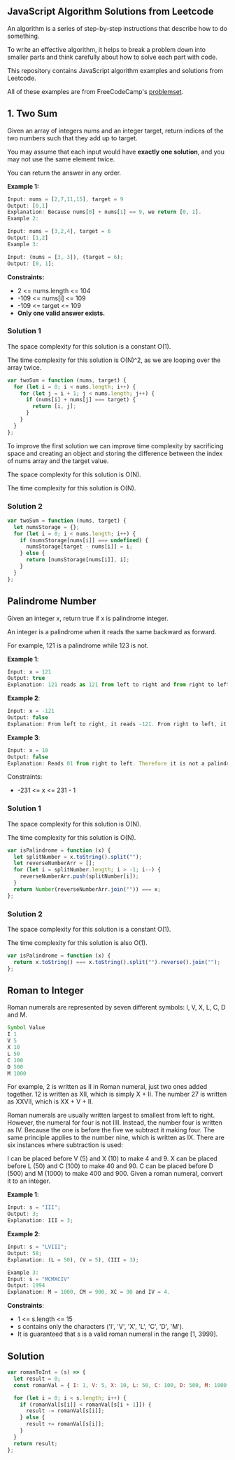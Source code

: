 ## JavaScript Algorithm Solutions from Leetcode

An algorithm is a series of step-by-step instructions that describe how to do something.

To write an effective algorithm, it helps to break a problem down into smaller parts and think carefully about how to solve each part with code.

This repository contains JavaScript algorithm examples and solutions from Leetcode.

All of these examples are from FreeCodeCamp's [problemset](https://leetcode.com/problemset/all/).

## **1. Two Sum**

Given an array of integers nums and an integer target, return indices of the two numbers such that they add up to target.

You may assume that each input would have **exactly one solution**, and you may not use the same element twice.

You can return the answer in any order.

**Example 1:**

```js
Input: nums = [2,7,11,15], target = 9
Output: [0,1]
Explanation: Because nums[0] + nums[1] == 9, we return [0, 1].
Example 2:
```

```js
Input: nums = [3,2,4], target = 6
Output: [1,2]
Example 3:
```

```js
Input: (nums = [3, 3]), (target = 6);
Output: [0, 1];
```

**Constraints:**

- 2 <= nums.length <= 104
- -109 <= nums[i] <= 109
- -109 <= target <= 109
- **Only one valid answer exists.**

### **Solution 1**

The space complexity for this solution is a constant O(1).

The time complexity for this solution is O(N)^2, as we are looping over the array twice.

```js
var twoSum = function (nums, target) {
  for (let i = 0; i < nums.length; i++) {
    for (let j = i + 1; j < nums.length; j++) {
      if (nums[i] + nums[j] === target) {
        return [i, j];
      }
    }
  }
};
```

To improve the first solution we can improve time complexity by sacrificing space and creating an object and storing the difference between the index of nums array and the target value.

The space complexity for this solution is O(N).

The time complexity for this solution is O(N).

### **Solution 2**

```js
var twoSum = function (nums, target) {
  let numsStorage = {};
  for (let i = 0; i < nums.length; i++) {
    if (numsStorage[nums[i]] === undefined) {
      numsStorage[target - nums[i]] = i;
    } else {
      return [numsStorage[nums[i]], i];
    }
  }
};
```

## **Palindrome Number**

Given an integer x, return true if x is palindrome integer.

An integer is a palindrome when it reads the same backward as forward.

For example, 121 is a palindrome while 123 is not.

**Example 1**:

```js
Input: x = 121
Output: true
Explanation: 121 reads as 121 from left to right and from right to left.
```

**Example 2**:

```js
Input: x = -121
Output: false
Explanation: From left to right, it reads -121. From right to left, it becomes 121-. Therefore it is not a palindrome.
```

**Example 3**:

```js
Input: x = 10
Output: false
Explanation: Reads 01 from right to left. Therefore it is not a palindrome.
```

Constraints:

- -231 <= x <= 231 - 1

### **Solution 1**

The space complexity for this solution is O(N).

The time complexity for this solution is O(N).

```js
var isPalindrome = function (x) {
  let splitNumber = x.toString().split("");
  let reverseNumberArr = [];
  for (let i = splitNumber.length; i > -1; i--) {
    reverseNumberArr.push(splitNumber[i]);
  }
  return Number(reverseNumberArr.join("")) === x;
};
```

### **Solution 2**

The space complexity for this solution is a constant O(1).

The time complexity for this solution is also O(1).

```js
var isPalindrome = function (x) {
  return x.toString() === x.toString().split("").reverse().join("");
};
```

## **Roman to Integer**

Roman numerals are represented by seven different symbols: I, V, X, L, C, D and M.

```js
Symbol Value
I 1
V 5
X 10
L 50
C 100
D 500
M 1000
```

For example, 2 is written as II in Roman numeral, just two ones added together. 12 is written as XII, which is simply X + II. The number 27 is written as XXVII, which is XX + V + II.

Roman numerals are usually written largest to smallest from left to right. However, the numeral for four is not IIII. Instead, the number four is written as IV. Because the one is before the five we subtract it making four. The same principle applies to the number nine, which is written as IX. There are six instances where subtraction is used:

I can be placed before V (5) and X (10) to make 4 and 9.
X can be placed before L (50) and C (100) to make 40 and 90.
C can be placed before D (500) and M (1000) to make 400 and 900.
Given a roman numeral, convert it to an integer.

**Example 1**:

```js
Input: s = "III";
Output: 3;
Explanation: III = 3;
```

**Example 2**:

```js
Input: s = "LVIII";
Output: 58;
Explanation: (L = 50), (V = 5), (III = 3);
```

```js
Example 3:
Input: s = "MCMXCIV"
Output: 1994
Explanation: M = 1000, CM = 900, XC = 90 and IV = 4.
```

**Constraints**:

- 1 <= s.length <= 15
- s contains only the characters ('I', 'V', 'X', 'L', 'C', 'D', 'M').
- It is guaranteed that s is a valid roman numeral in the range [1, 3999].

## **Solution**

```js
var romanToInt = (s) => {
  let result = 0;
  const romanVal = { I: 1, V: 5, X: 10, L: 50, C: 100, D: 500, M: 1000 };

  for (let i = 0; i < s.length; i++) {
    if (romanVal[s[i]] < romanVal[s[i + 1]]) {
      result -= romanVal[s[i]];
    } else {
      result += romanVal[s[i]];
    }
  }
  return result;
};
```
